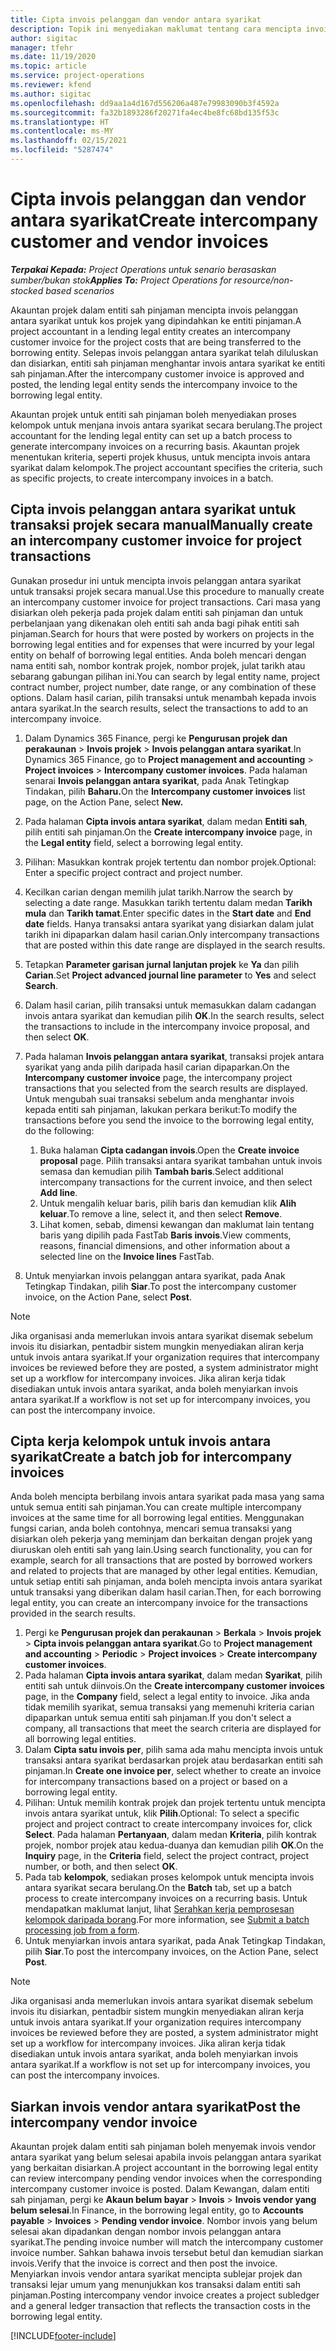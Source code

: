 ```yaml
---
title: Cipta invois pelanggan dan vendor antara syarikat
description: Topik ini menyediakan maklumat tentang cara mencipta invois pelanggan dan vendor antara syarikat.
author: sigitac
manager: tfehr
ms.date: 11/19/2020
ms.topic: article
ms.service: project-operations
ms.reviewer: kfend
ms.author: sigitac
ms.openlocfilehash: dd9aa1a4d167d556206a487e79983090b3f4592a
ms.sourcegitcommit: fa32b1893286f20271fa4ec4be8fc68bd135f53c
ms.translationtype: HT
ms.contentlocale: ms-MY
ms.lasthandoff: 02/15/2021
ms.locfileid: "5287474"
---
```

# <a name="create-intercompany-customer-and-vendor-invoices"></a><span data-ttu-id="d1921-103">Cipta invois pelanggan dan vendor antara syarikat</span><span class="sxs-lookup"><span data-stu-id="d1921-103">Create intercompany customer and vendor invoices</span></span>

<span data-ttu-id="d1921-104">_**Terpakai Kepada:** Project Operations untuk senario berasaskan sumber/bukan stok_</span><span class="sxs-lookup"><span data-stu-id="d1921-104">_**Applies To:** Project Operations for resource/non-stocked based scenarios_</span></span>

<span data-ttu-id="d1921-105">Akauntan projek dalam entiti sah pinjaman mencipta invois pelanggan antara syarikat untuk kos projek yang dipindahkan ke entiti pinjaman.</span><span class="sxs-lookup"><span data-stu-id="d1921-105">A project accountant in a lending legal entity creates an intercompany customer invoice for the project costs that are being transferred to the borrowing entity.</span></span> <span data-ttu-id="d1921-106">Selepas invois pelanggan antara syarikat telah diluluskan dan disiarkan, entiti sah pinjaman menghantar invois antara syarikat ke entiti sah pinjaman.</span><span class="sxs-lookup"><span data-stu-id="d1921-106">After the intercompany customer invoice is approved and posted, the lending legal entity sends the intercompany invoice to the borrowing legal entity.</span></span>

<span data-ttu-id="d1921-107">Akauntan projek untuk entiti sah pinjaman boleh menyediakan proses kelompok untuk menjana invois antara syarikat secara berulang.</span><span class="sxs-lookup"><span data-stu-id="d1921-107">The project accountant for the lending legal entity can set up a batch process to generate intercompany invoices on a recurring basis.</span></span> <span data-ttu-id="d1921-108">Akauntan projek menentukan kriteria, seperti projek khusus, untuk mencipta invois antara syarikat dalam kelompok.</span><span class="sxs-lookup"><span data-stu-id="d1921-108">The project accountant specifies the criteria, such as specific projects, to create intercompany invoices in a batch.</span></span>

## <a name="manually-create-an-intercompany-customer-invoice-for-project-transactions"></a><span data-ttu-id="d1921-109">Cipta invois pelanggan antara syarikat untuk transaksi projek secara manual</span><span class="sxs-lookup"><span data-stu-id="d1921-109">Manually create an intercompany customer invoice for project transactions</span></span> 

<span data-ttu-id="d1921-110">Gunakan prosedur ini untuk mencipta invois pelanggan antara syarikat untuk transaksi projek secara manual.</span><span class="sxs-lookup"><span data-stu-id="d1921-110">Use this procedure to manually create an intercompany customer invoice for project transactions.</span></span> <span data-ttu-id="d1921-111">Cari masa yang disiarkan oleh pekerja pada projek dalam entiti sah pinjaman dan untuk perbelanjaan yang dikenakan oleh entiti sah anda bagi pihak entiti sah pinjaman.</span><span class="sxs-lookup"><span data-stu-id="d1921-111">Search for hours that were posted by workers on projects in the borrowing legal entities and for expenses that were incurred by your legal entity on behalf of borrowing legal entities.</span></span> <span data-ttu-id="d1921-112">Anda boleh mencari dengan nama entiti sah, nombor kontrak projek, nombor projek, julat tarikh atau sebarang gabungan pilihan ini.</span><span class="sxs-lookup"><span data-stu-id="d1921-112">You can search by legal entity name, project contract number, project number, date range, or any combination of these options.</span></span> <span data-ttu-id="d1921-113">Dalam hasil carian, pilih transaksi untuk menambah kepada invois antara syarikat.</span><span class="sxs-lookup"><span data-stu-id="d1921-113">In the search results, select the transactions to add to an intercompany invoice.</span></span>

1. <span data-ttu-id="d1921-114">Dalam Dynamics 365 Finance, pergi ke **Pengurusan projek dan perakaunan** > **Invois projek** > **Invois pelanggan antara syarikat**.</span><span class="sxs-lookup"><span data-stu-id="d1921-114">In Dynamics 365 Finance, go to **Project management and accounting** > **Project invoices** > **Intercompany customer invoices**.</span></span> <span data-ttu-id="d1921-115">Pada halaman senarai **Invois pelanggan antara syarikat**, pada Anak Tetingkap Tindakan, pilih **Baharu.**</span><span class="sxs-lookup"><span data-stu-id="d1921-115">On the **Intercompany customer invoices**  list page, on the Action Pane, select **New.**</span></span>
2. <span data-ttu-id="d1921-116">Pada halaman **Cipta invois antara syarikat**, dalam medan **Entiti sah**, pilih entiti sah pinjaman.</span><span class="sxs-lookup"><span data-stu-id="d1921-116">On the **Create intercompany invoice** page, in the **Legal entity** field, select a borrowing legal entity.</span></span>
3. <span data-ttu-id="d1921-117">Pilihan: Masukkan kontrak projek tertentu dan nombor projek.</span><span class="sxs-lookup"><span data-stu-id="d1921-117">Optional: Enter a specific project contract and project number.</span></span>
4. <span data-ttu-id="d1921-118">Kecilkan carian dengan memilih julat tarikh.</span><span class="sxs-lookup"><span data-stu-id="d1921-118">Narrow the search by selecting a date range.</span></span> <span data-ttu-id="d1921-119">Masukkan tarikh tertentu dalam medan **Tarikh mula** dan **Tarikh tamat**.</span><span class="sxs-lookup"><span data-stu-id="d1921-119">Enter specific dates in the **Start date** and **End date** fields.</span></span> <span data-ttu-id="d1921-120">Hanya transaksi antara syarikat yang disiarkan dalam julat tarikh ini dipaparkan dalam hasil carian.</span><span class="sxs-lookup"><span data-stu-id="d1921-120">Only intercompany transactions that are posted within this date range are displayed in the search results.</span></span>
5. <span data-ttu-id="d1921-121">Tetapkan **Parameter garisan jurnal lanjutan projek** ke **Ya** dan pilih **Carian**.</span><span class="sxs-lookup"><span data-stu-id="d1921-121">Set **Project advanced journal line parameter** to **Yes** and select **Search**.</span></span>
6. <span data-ttu-id="d1921-122">Dalam hasil carian, pilih transaksi untuk memasukkan dalam cadangan invois antara syarikat dan kemudian pilih **OK**.</span><span class="sxs-lookup"><span data-stu-id="d1921-122">In the search results, select the transactions to include in the intercompany invoice proposal, and then select **OK**.</span></span>
7. <span data-ttu-id="d1921-123">Pada halaman **Invois pelanggan antara syarikat**, transaksi projek antara syarikat yang anda pilih daripada hasil carian dipaparkan.</span><span class="sxs-lookup"><span data-stu-id="d1921-123">On the **Intercompany customer invoice** page, the intercompany project transactions that you selected from the search results are displayed.</span></span> <span data-ttu-id="d1921-124">Untuk mengubah suai transaksi sebelum anda menghantar invois kepada entiti sah pinjaman, lakukan perkara berikut:</span><span class="sxs-lookup"><span data-stu-id="d1921-124">To modify the transactions before you send the invoice to the borrowing legal entity, do the following:</span></span>
  
    1. <span data-ttu-id="d1921-125">Buka halaman **Cipta cadangan invois**.</span><span class="sxs-lookup"><span data-stu-id="d1921-125">Open the **Create invoice proposal** page.</span></span> <span data-ttu-id="d1921-126">Pilih transaksi antara syarikat tambahan untuk invois semasa dan kemudian pilih **Tambah baris**.</span><span class="sxs-lookup"><span data-stu-id="d1921-126">Select additional intercompany transactions for the current invoice, and then select **Add line**.</span></span>
    2. <span data-ttu-id="d1921-127">Untuk mengalih keluar baris, pilih baris dan kemudian klik **Alih keluar**.</span><span class="sxs-lookup"><span data-stu-id="d1921-127">To remove a line, select it, and then select **Remove**.</span></span>
    3. <span data-ttu-id="d1921-128">Lihat komen, sebab, dimensi kewangan dan maklumat lain tentang baris yang dipilih pada FastTab **Baris invois**.</span><span class="sxs-lookup"><span data-stu-id="d1921-128">View comments, reasons, financial dimensions, and other information about a selected line on the  **Invoice lines**  FastTab.</span></span>
    
8. <span data-ttu-id="d1921-129">Untuk menyiarkan invois pelanggan antara syarikat, pada Anak Tetingkap Tindakan, pilih **Siar**.</span><span class="sxs-lookup"><span data-stu-id="d1921-129">To post the intercompany customer invoice, on the Action Pane, select **Post**.</span></span>

> [!NOTE]
> <span data-ttu-id="d1921-130">Jika organisasi anda memerlukan invois antara syarikat disemak sebelum invois itu disiarkan, pentadbir sistem mungkin menyediakan aliran kerja untuk invois antara syarikat.</span><span class="sxs-lookup"><span data-stu-id="d1921-130">If your organization requires that intercompany invoices be reviewed before they are posted, a system administrator might set up a workflow for intercompany invoices.</span></span> <span data-ttu-id="d1921-131">Jika aliran kerja tidak disediakan untuk invois antara syarikat, anda boleh menyiarkan invois antara syarikat.</span><span class="sxs-lookup"><span data-stu-id="d1921-131">If a workflow is not set up for intercompany invoices, you can post the intercompany invoice.</span></span>

## <a name="create-a-batch-job-for-intercompany-invoices"></a><span data-ttu-id="d1921-132">Cipta kerja kelompok untuk invois antara syarikat</span><span class="sxs-lookup"><span data-stu-id="d1921-132">Create a batch job for intercompany invoices</span></span>

<span data-ttu-id="d1921-133">Anda boleh mencipta berbilang invois antara syarikat pada masa yang sama untuk semua entiti sah pinjaman.</span><span class="sxs-lookup"><span data-stu-id="d1921-133">You can create multiple intercompany invoices at the same time for all borrowing legal entities.</span></span> <span data-ttu-id="d1921-134">Menggunakan fungsi carian, anda boleh contohnya, mencari semua transaksi yang disiarkan oleh pekerja yang meminjam dan berkaitan dengan projek yang diuruskan oleh entiti sah yang lain.</span><span class="sxs-lookup"><span data-stu-id="d1921-134">Using search functionality, you can for example, search for all transactions that are posted by borrowed workers and related to projects that are managed by other legal entities.</span></span> <span data-ttu-id="d1921-135">Kemudian, untuk setiap entiti sah pinjaman, anda boleh mencipta invois antara syarikat untuk transaksi yang diberikan dalam hasil carian.</span><span class="sxs-lookup"><span data-stu-id="d1921-135">Then, for each borrowing legal entity, you can create an intercompany invoice for the transactions provided in the search results.</span></span>

1. <span data-ttu-id="d1921-136">Pergi ke **Pengurusan projek dan perakaunan** > **Berkala** > **Invois projek** > **Cipta invois pelanggan antara syarikat**.</span><span class="sxs-lookup"><span data-stu-id="d1921-136">Go to **Project management and accounting** > **Periodic** > **Project invoices** > **Create intercompany customer invoices**.</span></span>
2. <span data-ttu-id="d1921-137">Pada halaman **Cipta invois antara syarikat**, dalam medan **Syarikat**, pilih entiti sah untuk diinvois.</span><span class="sxs-lookup"><span data-stu-id="d1921-137">On the **Create intercompany customer invoices** page, in the **Company**  field, select a legal entity to invoice.</span></span> <span data-ttu-id="d1921-138">Jika anda tidak memilih syarikat, semua transaksi yang memenuhi kriteria carian dipaparkan untuk semua entiti sah pinjaman.</span><span class="sxs-lookup"><span data-stu-id="d1921-138">If you don't select a company, all transactions that meet the search criteria are displayed for all borrowing legal entities.</span></span>
3. <span data-ttu-id="d1921-139">Dalam **Cipta satu invois per**, pilih sama ada mahu mencipta invois untuk transaksi antara syarikat berdasarkan projek atau berdasarkan entiti sah pinjaman.</span><span class="sxs-lookup"><span data-stu-id="d1921-139">In **Create one invoice per**, select whether to create an invoice for intercompany transactions based on a project or based on a borrowing legal entity.</span></span>
4. <span data-ttu-id="d1921-140">Pilihan: Untuk memilih kontrak projek dan projek tertentu untuk mencipta invois antara syarikat untuk, klik **Pilih**.</span><span class="sxs-lookup"><span data-stu-id="d1921-140">Optional: To select a specific project and project contract to create intercompany invoices for, click **Select**.</span></span> <span data-ttu-id="d1921-141">Pada halaman **Pertanyaan**, dalam medan **Kriteria**, pilih kontrak projek, nombor projek atau kedua-duanya dan kemudian pilih **OK**.</span><span class="sxs-lookup"><span data-stu-id="d1921-141">On the **Inquiry** page, in the **Criteria** field, select the project contract, project number, or both, and then select **OK**.</span></span>
5. <span data-ttu-id="d1921-142">Pada tab **kelompok**, sediakan proses kelompok untuk mencipta invois antara syarikat secara berulang.</span><span class="sxs-lookup"><span data-stu-id="d1921-142">On the **Batch** tab, set up a batch process to create intercompany invoices on a recurring basis.</span></span> <span data-ttu-id="d1921-143">Untuk mendapatkan maklumat lanjut, lihat [Serahkan kerja pemprosesan kelompok daripada borang](https://docs.microsoft.com/dynamicsax-2012/appuser-itpro/submit-a-batch-processing-job-from-a-form).</span><span class="sxs-lookup"><span data-stu-id="d1921-143">For more information, see [Submit a batch processing job from a form](https://docs.microsoft.com/dynamicsax-2012/appuser-itpro/submit-a-batch-processing-job-from-a-form).</span></span>
6. <span data-ttu-id="d1921-144">Untuk menyiarkan invois antara syarikat, pada Anak Tetingkap Tindakan, pilih **Siar**.</span><span class="sxs-lookup"><span data-stu-id="d1921-144">To post the intercompany invoices, on the Action Pane, select **Post**.</span></span>

> [!NOTE]
> <span data-ttu-id="d1921-145">Jika organisasi anda memerlukan invois antara syarikat disemak sebelum invois itu disiarkan, pentadbir sistem mungkin menyediakan aliran kerja untuk invois antara syarikat.</span><span class="sxs-lookup"><span data-stu-id="d1921-145">If your organization requires intercompany invoices be reviewed before they are posted, a system administrator might set up a workflow for intercompany invoices.</span></span> <span data-ttu-id="d1921-146">Jika aliran kerja tidak disediakan untuk invois antara syarikat, anda boleh menyiarkan invois antara syarikat.</span><span class="sxs-lookup"><span data-stu-id="d1921-146">If a workflow is not set up for intercompany invoices, you can post the intercompany invoices.</span></span>

## <a name="post-the-intercompany-vendor-invoice"></a><span data-ttu-id="d1921-147">Siarkan invois vendor antara syarikat</span><span class="sxs-lookup"><span data-stu-id="d1921-147">Post the intercompany vendor invoice</span></span>

<span data-ttu-id="d1921-148">Akauntan projek dalam entiti sah pinjaman boleh menyemak invois vendor antara syarikat yang belum selesai apabila invois pelanggan antara syarikat yang berkaitan disiarkan.</span><span class="sxs-lookup"><span data-stu-id="d1921-148">A project accountant in the borrowing legal entity can review intercompany pending vendor invoices when the corresponding intercompany customer invoice is posted.</span></span> <span data-ttu-id="d1921-149">Dalam Kewangan, dalam entiti sah pinjaman, pergi ke **Akaun belum bayar** > **Invois** > **Invois vendor yang belum selesai**.</span><span class="sxs-lookup"><span data-stu-id="d1921-149">In Finance, in the borrowing legal entity, go to **Accounts payable** > **Invoices** > **Pending vendor invoice**.</span></span> <span data-ttu-id="d1921-150">Nombor invois yang belum selesai akan dipadankan dengan nombor invois pelanggan antara syarikat.</span><span class="sxs-lookup"><span data-stu-id="d1921-150">The pending invoice number will match the intercompany customer invoice number.</span></span> <span data-ttu-id="d1921-151">Sahkan bahawa invois tersebut betul dan kemudian siarkan invois.</span><span class="sxs-lookup"><span data-stu-id="d1921-151">Verify that the invoice is correct and then post the invoice.</span></span> <span data-ttu-id="d1921-152">Menyiarkan invois vendor antara syarikat mencipta sublejar projek dan transaksi lejar umum yang menunjukkan kos transaksi dalam entiti sah pinjaman.</span><span class="sxs-lookup"><span data-stu-id="d1921-152">Posting intercompany vendor invoice creates a project subledger and a general ledger transaction that reflects the transaction costs in the borrowing legal entity.</span></span>


[!INCLUDE[footer-include](../includes/footer-banner.md)]